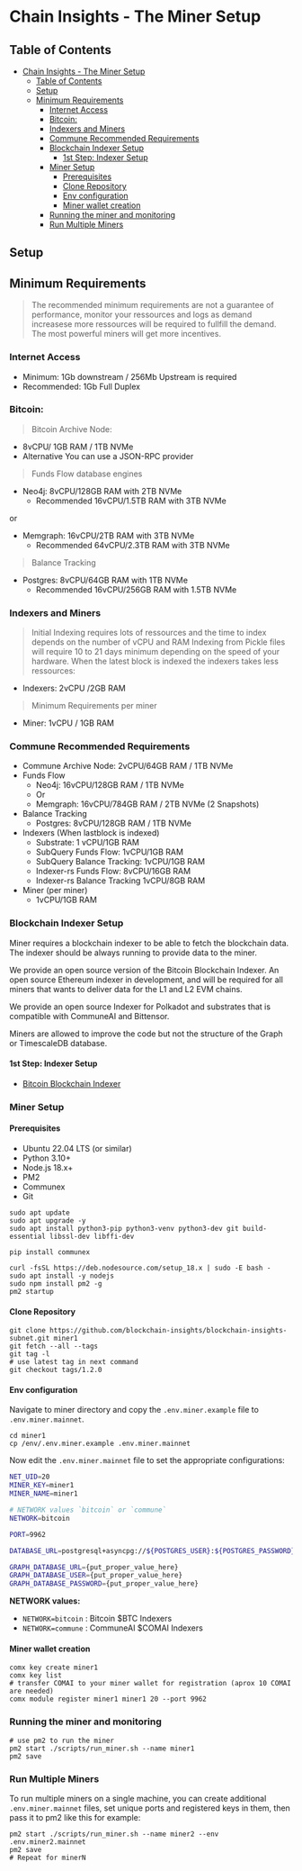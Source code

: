 # Chain Insights - The Miner Setup

## Table of Contents
- [Chain Insights - The Miner Setup](#chain-insights---the-miner-setup)
  - [Table of Contents](#table-of-contents)
  - [Setup](#setup)
  - [Minimum Requirements](#minimum-requirements)
    - [Internet Access](#internet-access)
    - [Bitcoin:](#bitcoin)
    - [Indexers and Miners](#indexers-and-miners)
    - [Commune Recommended Requirements](#commune-recommended-requirements)
    - [Blockchain Indexer Setup](#blockchain-indexer-setup)
      - [1st Step: Indexer Setup](#1st-step-indexer-setup)
    - [Miner Setup](#miner-setup)
      - [Prerequisites](#prerequisites)
      - [Clone Repository](#clone-repository)
      - [Env configuration](#env-configuration)
      - [Miner wallet creation](#miner-wallet-creation)
    - [Running the miner and monitoring](#running-the-miner-and-monitoring)
    - [Run Multiple Miners](#run-multiple-miners)

## Setup

## Minimum Requirements

> The recommended minimum requirements are not a guarantee of performance, monitor your ressources and logs as demand increasese more ressources will be required to fullfill the demand. The most powerful miners will get more incentives.

### Internet Access

- Minimum: 1Gb downstream / 256Mb Upstream is required
- Recommended: 1Gb Full Duplex

### Bitcoin:

> Bitcoin Archive Node:

- 8vCPU/ 1GB RAM / 1TB NVMe
- Alternative You can use a JSON-RPC provider

> Funds Flow database engines

- Neo4j: 8vCPU/128GB RAM with 2TB NVMe
  - Recommended 16vCPU/1.5TB RAM with 3TB NVMe

or

- Memgraph: 16vCPU/2TB RAM with 3TB NVMe
  - Recommended 64vCPU/2.3TB RAM with 3TB NVMe

> Balance Tracking

- Postgres: 8vCPU/64GB RAM with 1TB NVMe
  - Recommended 16vCPU/256GB RAM with 1.5TB NVMe

### Indexers and Miners

> Initial Indexing requires lots of ressources and the time to index depends on the number of vCPU and RAM
> Indexing from Pickle files will require 10 to 21 days minimum depending on the speed of your hardware.
> When the latest block is indexed the indexers takes less ressources:

- Indexers: 2vCPU /2GB RAM

> Minimum Requirements per miner

- Miner: 1vCPU / 1GB RAM

### Commune Recommended Requirements


- Commune Archive Node: 2vCPU/64GB RAM / 1TB NVMe
- Funds Flow
  - Neo4j: 16vCPU/128GB RAM / 1TB NVMe
  - Or
  - Memgraph: 16vCPU/784GB RAM / 2TB NVMe (2 Snapshots)
- Balance Tracking
  - Postgres: 8vCPU/128GB RAM / 1TB NVMe
- Indexers (When lastblock is indexed)
  - Substrate: 1 vCPU/1GB RAM
  - SubQuery Funds Flow: 1vCPU/1GB RAM
  - SubQuery Balance Tracking: 1vCPU/1GB RAM
  - Indexer-rs Funds Flow: 8vCPU/16GB RAM
  - Indexer-rs Balance Tracking 1vCPU/8GB RAM
- Miner (per miner)
  - 1vCPU/1GB RAM

### Blockchain Indexer Setup

Miner requires a blockchain indexer to be able to fetch the blockchain data. The indexer should be always running to provide data to the miner.

We provide an open source version of the Bitcoin Blockchain Indexer. An open source Ethereum indexer in development, and will be required for all miners that wants to deliver data for the L1 and L2 EVM chains.

We provide an open source Indexer for Polkadot and substrates that is compatible with CommuneAI and Bittensor.

Miners are allowed to improve the code but not the structure of the Graph or TimescaleDB database.

#### 1st Step: Indexer Setup

- [Bitcoin Blockchain Indexer](https://github.com/blockchain-insights/blockchain-insights-indexer-bitcoin)
  
### Miner Setup

#### Prerequisites

- Ubuntu 22.04 LTS (or similar)
- Python 3.10+
- Node.js 18.x+
- PM2
- Communex
- Git

```shell
sudo apt update
sudo apt upgrade -y
sudo apt install python3-pip python3-venv python3-dev git build-essential libssl-dev libffi-dev

pip install communex

curl -fsSL https://deb.nodesource.com/setup_18.x | sudo -E bash -
sudo apt install -y nodejs
sudo npm install pm2 -g
pm2 startup
```

#### Clone Repository

```shell
git clone https://github.com/blockchain-insights/blockchain-insights-subnet.git miner1
git fetch --all --tags
git tag -l
# use latest tag in next command
git checkout tags/1.2.0
```

#### Env configuration

Navigate to miner directory and copy the `.env.miner.example` file to `.env.miner.mainnet`.
```shell
cd miner1
cp /env/.env.miner.example .env.miner.mainnet
```

Now edit the `.env.miner.mainnet` file to set the appropriate configurations:

```sh
NET_UID=20
MINER_KEY=miner1
MINER_NAME=miner1

# NETWORK values `bitcoin` or `commune`
NETWORK=bitcoin

PORT=9962

DATABASE_URL=postgresql+asyncpg://${POSTGRES_USER}:${POSTGRES_PASSWORD}@${POSTGRES_HOST}:${POSTGRES_PORT}/${POSTGRES_DB}

GRAPH_DATABASE_URL={put_proper_value_here}
GRAPH_DATABASE_USER={put_proper_value_here}
GRAPH_DATABASE_PASSWORD={put_proper_value_here}
```

**NETWORK values:**

- `NETWORK=bitcoin` : Bitcoin $BTC Indexers
- `NETWORK=commune` : CommuneAI $COMAI Indexers

#### Miner wallet creation

```shell
comx key create miner1
comx key list
# transfer COMAI to your miner wallet for registration (aprox 10 COMAI are needed)
comx module register miner1 miner1 20 --port 9962
```

### Running the miner and monitoring

```shell
# use pm2 to run the miner
pm2 start ./scripts/run_miner.sh --name miner1
pm2 save
```


### Run Multiple Miners

To run multiple miners on a single machine, you can create additional `.env.miner.mainnet` files, set unique ports and registered keys in them, then pass it to pm2 like this for example:

```shell
pm2 start ./scripts/run_miner.sh --name miner2 --env .env.miner2.mainnet
pm2 save
# Repeat for minerN
```
